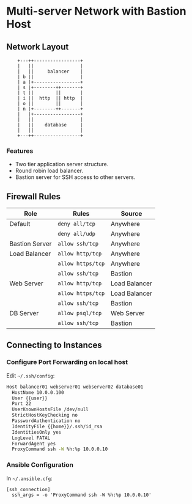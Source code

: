 # Multi-server Network with Bastion Host

## Network Layout

```
    +---++-----------------+
    |   ||                 |
    |   ||     balancer    |
    | b ||                 |
    | a |+-----------------+
    | s |+--------++-------+
    | t ||        ||       |
    | i ||  http  || http  |
    | o ||        ||       |
    | n |+--------++-------+
    |   |+-----------------+
    |   ||                 |
    |   ||    database     |
    |   ||                 |
    +---++-----------------+
```
### Features

* Two tier application server structure.
* Round robin load balancer.
* Bastion server for SSH access to other servers.
  
## Firewall Rules

  Role           | Rules              | Source
-----------------|--------------------|----------
  Default        | `deny all/tcp`     | Anywhere
                 | `deny all/udp`     | Anywhere
  Bastion Server | `allow ssh/tcp`    | Anywhere
  Load Balancer  | `allow http/tcp`   | Anywhere
                 | `allow https/tcp`  | Anywhere
                 | `allow ssh/tcp`    | Bastion
  Web Server     | `allow http/tcp`   | Load Balancer
                 | `allow https/tcp`  | Load Balancer
                 | `allow ssh/tcp`    | Bastion
  DB Server      | `allow psql/tcp`   | Web Server
                 | `allow ssh/tcp`    | Bastion

## Connecting to Instances

### Configure Port Forwarding on local host

Edit `~/.ssh/config`:

```bash
Host balancer01 webserver01 webserver02 database01
  HostName 10.0.0.100
  User {{user}}
  Port 22
  UserKnownHostsFile /dev/null
  StrictHostKeyChecking no
  PasswordAuthentication no
  IdentityFile {{home}}/.ssh/id_rsa
  IdentitiesOnly yes
  LogLevel FATAL
  ForwardAgent yes
  ProxyCommand ssh -W %h:%p 10.0.0.10
```

### Ansible Configuration

In `~/.ansible.cfg`:

```
[ssh_connection]
  ssh_args = -o 'ProxyCommand ssh -W %h:%p 10.0.0.10'
```

